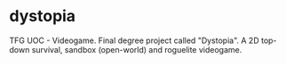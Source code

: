 # dystopia
TFG UOC - Videogame. 
Final degree project called "Dystopia". A 2D top-down survival, sandbox (open-world) and roguelite videogame.
